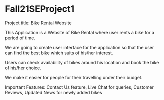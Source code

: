 # Fall21SEProject1

Project title: Bike Rental Website

This Application is a Website of Bike Rental where user rents a bike for a period of time.

We are going to create user interface for the application so that the user can find the best bike which suits of his/her interest.

Users can check availability of bikes around his location and book the bike of his/her choice.

We make it easier for people for their travelling under their budget.

Important Features: 
Contact Us feature,
Live Chat for queries,
Customer Reviews,
Updated News for newly added bikes
